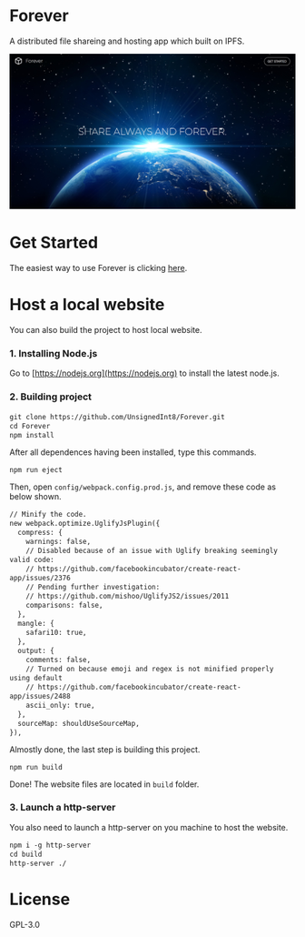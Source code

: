 Forever
====
A distributed file shareing and hosting app which built on IPFS.

![Forever](./screenshots/Forever.jpg)

# Get Started

The easiest way to use Forever is clicking [here](https://ipfs-forever.github.io).

# Host a local website

You can also build the project to host local website.

### 1. Installing Node.js

Go to [https://nodejs.org](https://nodejs.org) to install the latest node.js.

### 2. Building project

```
git clone https://github.com/UnsignedInt8/Forever.git
cd Forever
npm install
```

After all dependences having been installed, type this commands.

```
npm run eject
```

Then, open `config/webpack.config.prod.js`, and remove these code as below shown.

```
// Minify the code.
new webpack.optimize.UglifyJsPlugin({
  compress: {
    warnings: false,
    // Disabled because of an issue with Uglify breaking seemingly valid code:
    // https://github.com/facebookincubator/create-react-app/issues/2376
    // Pending further investigation:
    // https://github.com/mishoo/UglifyJS2/issues/2011
    comparisons: false,
  },
  mangle: {
    safari10: true,
  },
  output: {
    comments: false,
    // Turned on because emoji and regex is not minified properly using default
    // https://github.com/facebookincubator/create-react-app/issues/2488
    ascii_only: true,
  },
  sourceMap: shouldUseSourceMap,
}),
```

Almostly done, the last step is building this project.

```
npm run build
```

Done! The website files are located in `build` folder. 

### 3. Launch a http-server

You also need to launch a http-server on you machine to host the website.

```
npm i -g http-server
cd build 
http-server ./
```

# License

GPL-3.0
